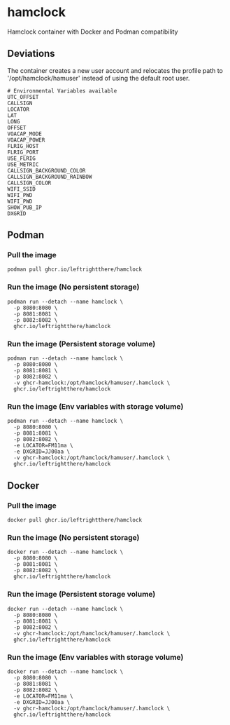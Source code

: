 # hamclock
Hamclock container with Docker and Podman compatibility

## Deviations

The container creates a new user account and relocates the profile path to '/opt/hamclock/hamuser' instead of using the default root user.
```
# Environmental Variables available
UTC_OFFSET
CALLSIGN
LOCATOR
LAT
LONG
OFFSET
VOACAP_MODE
VOACAP_POWER
FLRIG_HOST
FLRIG_PORT
USE_FLRIG
USE_METRIC
CALLSIGN_BACKGROUND_COLOR
CALLSIGN_BACKGROUND_RAINBOW
CALLSIGN_COLOR
WIFI_SSID
WIFI_PWD
WIFI_PWD
SHOW_PUB_IP
DXGRID
```


## Podman

### Pull the image
```
podman pull ghcr.io/leftrightthere/hamclock
```
### Run the image (No persistent storage)
```
podman run --detach --name hamclock \
  -p 8080:8080 \
  -p 8081:8081 \
  -p 8082:8082 \
  ghcr.io/leftrightthere/hamclock
```
### Run the image (Persistent storage volume)
```
podman run --detach --name hamclock \
  -p 8080:8080 \
  -p 8081:8081 \
  -p 8082:8082 \
  -v ghcr-hamclock:/opt/hamclock/hamuser/.hamclock \
  ghcr.io/leftrightthere/hamclock
```
### Run the image (Env variables with storage volume)
```
podman run --detach --name hamclock \
  -p 8080:8080 \
  -p 8081:8081 \
  -p 8082:8082 \
  -e LOCATOR=FM11ma \
  -e DXGRID=JJ00aa \
  -v ghcr-hamclock:/opt/hamclock/hamuser/.hamclock \
  ghcr.io/leftrightthere/hamclock
```
## Docker

### Pull the image
```
docker pull ghcr.io/leftrightthere/hamclock
```
### Run the image (No persistent storage)
```
docker run --detach --name hamclock \
  -p 8080:8080 \
  -p 8081:8081 \
  -p 8082:8082 \
  ghcr.io/leftrightthere/hamclock
```
### Run the image (Persistent storage volume)
```
docker run --detach --name hamclock \
  -p 8080:8080 \
  -p 8081:8081 \
  -p 8082:8082 \
  -v ghcr-hamclock:/opt/hamclock/hamuser/.hamclock \
  ghcr.io/leftrightthere/hamclock
```
### Run the image (Env variables with storage volume)
```
docker run --detach --name hamclock \
  -p 8080:8080 \
  -p 8081:8081 \
  -p 8082:8082 \
  -e LOCATOR=FM11ma \
  -e DXGRID=JJ00aa \
  -v ghcr-hamclock:/opt/hamclock/hamuser/.hamclock \
  ghcr.io/leftrightthere/hamclock
```
